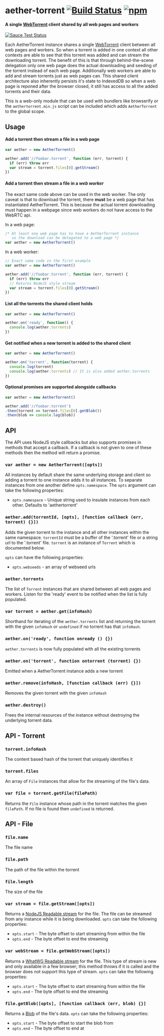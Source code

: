 # aether-torrent [![Build Status](https://travis-ci.org/xuset/aether-torrent.svg?branch=master)](https://travis-ci.org/xuset/aether-torrent) [![npm](https://img.shields.io/npm/v/aether-torrent.svg)](https://npmjs.org/package/aether-torrent)

#### A single [WebTorrent](https://webtorrent.io/) client shared by all web pages and workers

[![Sauce Test Status](https://saucelabs.com/browser-matrix/xuset-perma-torrent.svg)](https://saucelabs.com/u/xuset-perma-torrent)

Each AetherTorrent instance shares a single [WebTorrent](https://webtorrent.io/) client between all web pages and workers. So when a torrent is added in one context all other contexts are able to see that this torrent was added and can stream the downloading torrent. The benefit of this is that through behind-the-scene delegation only one web page does the actual downloading and seeding of the torrent instead of each web page. Additionally web workers are able to add and stream torrents just as web pages can. This shared client architecture also inherently persists it's state to IndexedDB so when a web page is reponed after the browser closed, it still has access to all the added torrents and their data.

This is a web-only module that can be used with bundlers like browserify or the `aethertorrent.min.js` script can be included which adds `AetherTorrent` to the global scope.

## Usage

#### Add a torrent then stream a file in a web page

```js
var aether = new AetherTorrent()

aether.add('//foobar.torrent', function (err, torrent) {
  if (err) throw err
  var stream = torrent.files[0].getStream()
})
```

#### Add a torrent then stream a file in a *web worker*

The exact same code above can be used in the web worker. The only caveat is that to download the torrent, there **must** be a web page that has instantiated AetherTorrent. This is because the actual torrent downloading must happen in a webpage since web workers do not have access to the WebRTC api.

In a web page:
```js
/* At least one web page has to have a AetherTorrent instance
   so the download can be delegated to a web page */
var aether = new AetherTorrent()
```

In a web worker:
```js
// Exact same code in the first example
var aether = new AetherTorrent()

aether.add('//foobar.torrent', function (err, torrent) {
  if (err) throw err
  // Returns NodeJS style stream
  var stream = torrent.files[0].getStream()
})
```

#### List all the torrents the shared client holds

```js
var aether = new AetherTorrent()

aether.on('ready', function() {
  console.log(aether.torrents)
})
```

#### Get notified when a new torrent is added to the shared client

```js
var aether = new AetherTorrent()

aether.on('torrent', function(torrent) {
  console.log(torrent)
  console.log(aether.torrents) // It is also added aether.torrents
})
```

#### Optional promises are supported alongside callbacks
```js
var aether = new AetherTorrent()

aether.add('//foobar.torrent')
.then(torrent => torrent.files[0].getBlob())
.then(blob => console.log(blob))
```

## API

The API uses NodeJS style callbacks but also supports promises in methods that accept a callback. If a callback is not given to one of these methods then the method will return a promise.

### `var aether = new AetherTorrent([opts])`

All instances by default share the same underlying storage and client so adding a torrent to one instance adds it to all instances. To separate instances from one another define `opts.namespace`. The `opts` argument can take the following properties:

 * `opts.namespace` - Unique string used to insulate instances from each other. Defaults to 'aethertorrent'

### `aether.add(torrentId, [opts], [function callback (err, torrent) {}])`

Adds the given torrent to the instance and all other instances within the same namespace. `torrentId` must be a buffer of the '.torrent' file or a string url to the '.torrent' file. `torrent` is an instance of `Torrent` which is documented below.

`opts` can have the following properties:

* `opts.webseeds` - an array of webseed urls

### `aether.torrents`

The list of `Torrent` instances that are shared between all web pages and workers. Listen for the 'ready' event to be notified when the list is fully populated.


### `var torrent = aether.get(infoHash)`

Shorthand for iterating of the `aether.torrents` list and returning the torrent with the given `infoHash` or `undefined` if no torrent has that `infoHash`.

### `aether.on('ready', function onready () {})`

  `aether.torrents` is now fully populated with all the existing torrents

### `aether.on('torrent', function ontorrent (torrent) {})`

  Emitted when a AetherTorrent instance adds a new torrent

### `aether.remove(infoHash, [function callback (err) {}])`

Removes the given torrent with the given `infoHash`

### `aether.destroy()`

Frees the internal resources of the instance without destroying the underlying torrent data.

## API - Torrent

### `torrent.infoHash`

The content based hash of the torrent that uniquely identifies it

### `torrent.files`

An array of `File` instances that allow for the streaming of the file's data.

### `var file = torrent.getFile(filePath)`

Returns the `File` instance whose path in the torrent matches the given `filePath`. If no file is found then `undefined` is returned.

## API - File

### `file.name`

The file name

### `file.path`

The path of the file within the torrent

### `file.length`

The size of the file

### `var stream = file.getStream([opts])`

Returns a [NodeJS Readable stream](https://nodejs.org/api/stream.html#stream_readable_streams) for the file. The file can be streamed from any instance while it is being downloaded. `opts` can take the following properties:

* `opts.start` - The byte offset to start streaming from within the file
* `opts.end` - The byte offset to end the streaming

### `var webStream = file.getWebStream([opts])`

Returns a [WhatWG Readable stream](https://streams.spec.whatwg.org/) for the file. This type of stream is new and only available in a few browser; this method throws if it is called and the browser does not support this type of stream. `opts` can take the following properties:

* `opts.start` - The byte offset to start streaming from within the file
* `opts.end` - The byte offset to end the streaming

### `file.getBlob([opts], [function callback (err, blob) {}]`

  Returns a [Blob](https://developer.mozilla.org/en-US/docs/Web/API/Blob) of the file's data. `opts` can take the following properties:

  * `opts.start` - The byte offset to start the blob from
  * `opts.end` - The byte offset to end at
